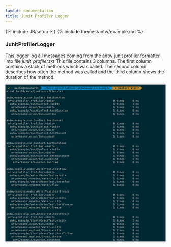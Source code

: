 ```yaml
---
layout: documentation
title: Junit Profiler Logger
---
```

{% include JB/setup %}
{% include themes/antw/example.md %}

### JunitProfilerLogger
This logger log all messages coming from the antw [junit profiler formatter](/documentation/junit-formatter/junit-profiler-formatter.html) into file *junit_profiler.txt*
This file contains 3 columns. The first column contains a stack of methods which was called. 
The second column describes how often the method was called and the third column shows the duration of the method.

[![JunitProfilerLogger](junit_profiler_logger.png)](junit_profiler_logger.png)
